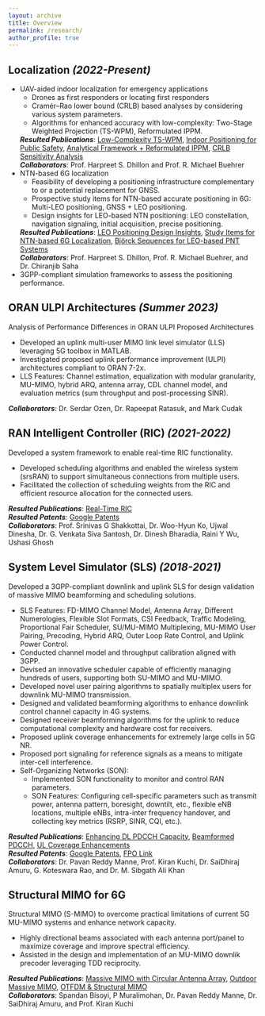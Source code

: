 ```yaml
---
layout: archive
title: Overview
permalink: /research/
author_profile: true
---
```


<h2><strong>Localization <i>(2022-Present)</i></strong></h2>

<ul>
    <li> UAV-aided indoor localization for emergency applications
        <ul>
            <li> Drones as first responders or locating first responders </li>
            <li> Cramér–Rao lower bound (CRLB) based analyses by considering various system parameters. </li>
            <li> Algorithms for enhanced accuracy with low-complexity: Two-Stage Weighted Projection (TS-WPM), Reformulated IPPM. </li>
        </ul>
	<strong><i>Resulted Publications</i></strong>: <a href="https://arxiv.org/abs/2502.19354v1">Low-Complexity TS-WPM</a>, <a href="https://arxiv.org/abs/2503.12264">Indoor Positioning for Public Safety</a>, <a href="https://ieeexplore.ieee.org/document/10632801">Analytical Framework + Reformulated IPPM</a>, <a href="https://ieeexplore.ieee.org/document/10139944">CRLB Sensitivity Analysis</a> <br>
	<strong><i>Collaborators</i></strong>: Prof. Harpreet S. Dhillon and Prof. R. Michael Buehrer
    </li>
    <li> NTN-based 6G localization
        <ul>
            <li> Feasibility of developing a positioning infrastructure complementary to or a potential replacement for GNSS. </li>
            <li> Prospective study items for NTN-based accurate positioning in 6G: Multi-LEO positioning, GNSS + LEO positioning. </li>
            <li> Design insights for LEO-based NTN positioning: LEO constellation, navigation signaling, initial acquisition, precise positioning. </li>
        </ul>
	<strong><i>Resulted Publications</i></strong>: <a href="https://arxiv.org/abs/2410.18301">LEO Positioning Design Insights</a>, <a href="https://ieeexplore.ieee.org/document/10355106">Study Items for NTN-based 6G Localization</a>, <a href="https://arxiv.org/abs/2506.00706">Björck Sequences for LEO-based PNT Systems</a><br>
	<strong><i>Collaborators</i></strong>: Prof. Harpreet S. Dhillon, Prof. R. Michael Buehrer, and Dr. Chiranjib Saha
    </li>
    <li> 3GPP-compliant simulation frameworks to assess the positioning performance. </li>
</ul>

<h2><strong>ORAN ULPI Architectures <i>(Summer 2023)</i></strong></h2>

Analysis of Performance Differences in ORAN ULPI Proposed Architectures
<ul>
    <li> Developed an uplink multi-user MIMO link level simulator (LLS) leveraging 5G toolbox in MATLAB. </li>
    <li> Investigated proposed uplink performance improvement (ULPI) architectures compliant to ORAN 7-2x. </li> 
    <li> LLS Features: Channel estimation, equalization with modular granularity, MU-MIMO, hybrid ARQ, antenna array, CDL channel model, and evaluation metrics (sum throughput and post-processing SINR). </li>
</ul>
<strong><i>Collaborators</i></strong>: Dr. Serdar Ozen, Dr. Rapeepat Ratasuk, and Mark Cudak

<h2><strong>RAN Intelligent Controller (RIC) <i>(2021-2022)</i></strong></h2>

Developed a system framework to enable real-time RIC functionality.
<ul>
    <li> Developed scheduling algorithms and enabled the wireless system (srsRAN) to support simultaneous connections from multiple users. </li>
    <li> Facilitated the collection of scheduling weights from the RIC and efficient resource allocation for the connected users. </li>
</ul>
<strong><i>Resulted Publications</i></strong>: <a href="https://dl.acm.org/doi/abs/10.1145/3498361.3538787">Real-Time RIC</a> <br>
<strong><i>Resulted Patents</i></strong>: <a href="https://patents.google.com/patent/US20240267794A1/en">Google Patents</a> <br>
<strong><i>Collaborators</i></strong>: Prof. Srinivas G Shakkottai, Dr. Woo-Hyun Ko, Ujwal Dinesha, Dr. G. Venkata Siva Santosh, Dr. Dinesh Bharadia, Raini Y Wu, Ushasi Ghosh

<h2><strong>System Level Simulator (SLS) <i>(2018-2021)</i></strong></h2>

Developed a 3GPP-compliant downlink and uplink SLS for design validation of massive MIMO beamforming and scheduling solutions.
<ul>
    <li> SLS Features: FD-MIMO Channel Model, Antenna Array, Different Numerologies, Flexible Slot Formats, CSI Feedback, Traffic Modeling, Proportional Fair Scheduler, SU/MU-MIMO Multiplexing, MU-MIMO User Pairing, Precoding, Hybrid ARQ, Outer Loop Rate Control, and Uplink Power Control. </li>
    <li> Conducted channel model and throughput calibration aligned with 3GPP. </li>
    <li> Devised an innovative scheduler capable of efficiently managing hundreds of users, supporting both SU-MIMO and MU-MIMO. </li>
    <li> Developed novel user pairing algorithms to spatially multiplex users for downlink MU-MIMO transmission. </li>
    <li> Designed and validated beamforming algorithms to enhance downlink control channel capacity in 4G systems. </li>
    <li> Designed receiver beamforming algorithms for the uplink to reduce computational complexity and hardware cost for receivers. </li>
    <li> Proposed uplink coverage enhancements for extremely large cells in 5G NR. </li>
    <li> Proposed port signaling for reference signals as a means to mitigate inter-cell interference. </li>
    <li> Self-Organizing Networks (SON):
        <ul>
            <li> Implemented SON functionality to monitor and control RAN parameters. </li>
            <li> SON Features: Configuring cell-specific parameters such as transmit power, antenna pattern, boresight, downtilt, etc., flexible eNB locations, multiple eNBs, intra-inter frequency handover, and collecting key metrics (RSRP, SINR, CQI, etc.). </li>
        </ul>
    </li>
</ul>
<strong><i>Resulted Publications</i></strong>: <a href="https://ieeexplore.ieee.org/document/9027449">Enhancing DL PDCCH Capacity</a>, <a href="https://www.sciencedirect.com/science/article/abs/pii/S1570870520307034">Beamformed PDCCH</a>, <a href="https://jwcn-eurasipjournals.springeropen.com/articles/10.1186/s13638-022-02133-3">UL Coverage Enhancements</a><br>
<strong><i>Resulted Patents</i></strong>: <a href="https://patents.google.com/?q=WiSig+Networks&inventor=Harish+Kumar+Dureppagari&oq=inventor:(Harish+Kumar+Dureppagari)">Google Patents</a>, <a href="https://www.freepatentsonline.com/result.html?sort=relevance&srch=top&query_txt=Harish+Kumar+Dureppagari%2C+WiSig+Networks&submit=&patents_us=on">FPO Link</a><br>
<strong><i>Collaborators</i></strong>: Dr. Pavan Reddy Manne, Prof. Kiran Kuchi, Dr. SaiDhiraj Amuru, G. Koteswara Rao, and Dr. M. Sibgath Ali Khan

<h2><strong>Structural MIMO for 6G</strong></h2>

Structural MIMO (S-MIMO) to overcome practical limitations of current 5G MU-MIMO systems and enhance network capacity.  
<ul>
    <li> Highly directional beams associated with each antenna port/panel to maximize coverage and improve spectral efficiency. </li>
    <li> Assisted in the design and implementation of an MU-MIMO downlik precoder leveraging TDD reciprocity. </li>
</ul>
<strong><i>Resulted Publications</i></strong>: <a href="https://ieeexplore.ieee.org/document/10419340">Massive MIMO with Circular Antenna Array</a>, <a href="https://ieeexplore.ieee.org/document/10857324">Outdoor Massive MIMO</a>, <a href="https://ieeexplore.ieee.org/abstract/document/10772838">OTFDM & Structural MIMO</a> <br>
<strong><i>Collaborators</i></strong>: Spandan Bisoyi, P Muralimohan, Dr. Pavan Reddy Manne, Dr. SaiDhiraj Amuru, and Prof. Kiran Kuchi

